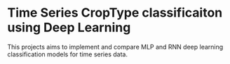 # Time Series CropType classificaiton using Deep Learning

This projects aims to implement and compare MLP and RNN deep learning classification models for time series data.

